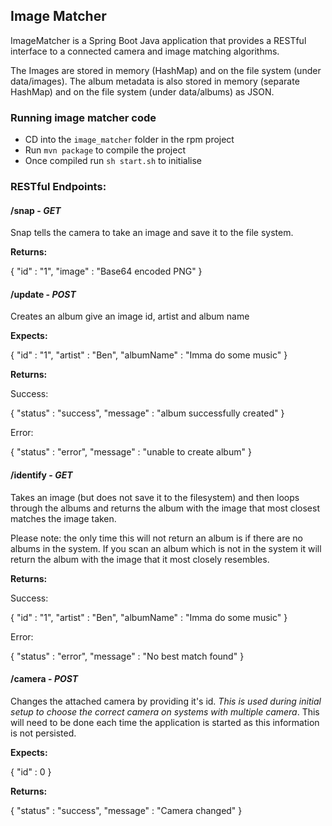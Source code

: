 ## Image Matcher
ImageMatcher is a Spring Boot Java application that provides a RESTful interface to a connected camera and image matching algorithms.

The Images are stored in memory (HashMap) and on the file system (under data/images).
The album metadata is also stored in memory (separate HashMap) and on the file system (under data/albums) as JSON.

### Running image matcher code
* CD into the `image_matcher` folder in the rpm project
* Run `mvn package` to compile the project
* Once compiled run `sh start.sh` to initialise

### RESTful Endpoints:

#### /snap - *GET*

Snap tells the camera to take an image and save it to the file system.

**Returns:**

{
	"id" : "1",
	"image" : "Base64 encoded PNG"
}

#### /update - *POST*

Creates an album give an image id, artist and album name

**Expects:**

{
	"id" : "1",
	"artist" : "Ben",
	"albumName" : "Imma do some music"
}

**Returns:**

Success:

{
	"status" : "success",
	"message" : "album successfully created"
}

Error:

{
	"status" : "error",
	"message" : "unable to create album"
}

#### /identify - *GET*

Takes an image (but does not save it to the filesystem) and then loops through the albums and returns the album with the
image that most closest matches the image taken.

Please note: the only time this will not return an album is if there are no albums in the system. If you scan an album
which is not in the system it will return the album with the image that it most closely resembles.

**Returns:**

Success:

{
	"id" : "1",
	"artist" : "Ben",
	"albumName" : "Imma do some music"
}

Error:

{
	"status" : "error",
	"message" : "No best match found"
}

#### /camera - *POST*

Changes the attached camera by providing it's id. *This is used during initial setup to choose the correct camera on systems
with multiple camera*. This will need to be done each time the application is started as this information is not persisted.

**Expects:**

{
	"id" : 0
}

**Returns:**

{
	"status" : "success",
	"message" : "Camera changed"
}